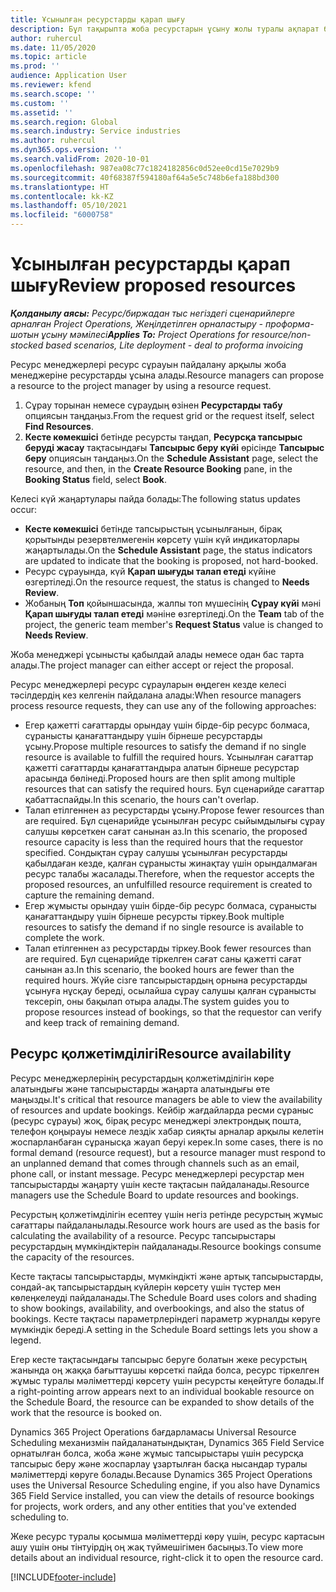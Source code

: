 ```yaml
---
title: Ұсынылған ресурстарды қарап шығу
description: Бұл тақырыпта жоба ресурстарын ұсыну жолы туралы ақпарат берілген.
author: ruhercul
ms.date: 11/05/2020
ms.topic: article
ms.prod: ''
audience: Application User
ms.reviewer: kfend
ms.search.scope: ''
ms.custom: ''
ms.assetid: ''
ms.search.region: Global
ms.search.industry: Service industries
ms.author: ruhercul
ms.dyn365.ops.version: ''
ms.search.validFrom: 2020-10-01
ms.openlocfilehash: 987ea08c77c1824182856c0d52ee0cd15e7029b9
ms.sourcegitcommit: 40f68387f594180af64a5e5c748b6efa188bd300
ms.translationtype: HT
ms.contentlocale: kk-KZ
ms.lasthandoff: 05/10/2021
ms.locfileid: "6000758"
---
```

# <a name="review-proposed-resources"></a><span data-ttu-id="82625-103">Ұсынылған ресурстарды қарап шығу</span><span class="sxs-lookup"><span data-stu-id="82625-103">Review proposed resources</span></span>

<span data-ttu-id="82625-104">_**Қолданылу аясы:** Ресурс/биржадан тыс негіздегі сценарийлерге арналған Project Operations, Жеңілдетілген орналастыру - проформа-шотын ұсыну мәмілесі_</span><span class="sxs-lookup"><span data-stu-id="82625-104">_**Applies To:** Project Operations for resource/non-stocked based scenarios, Lite deployment - deal to proforma invoicing_</span></span>

<span data-ttu-id="82625-105">Ресурс менеджерлері ресурс сұрауын пайдалану арқылы жоба менеджеріне ресурстарды ұсына алады.</span><span class="sxs-lookup"><span data-stu-id="82625-105">Resource managers can propose a resource to the project manager by using a resource request.</span></span>

1. <span data-ttu-id="82625-106">Сұрау торынан немесе сұраудың өзінен **Ресурстарды табу** опциясын таңдаңыз.</span><span class="sxs-lookup"><span data-stu-id="82625-106">From the request grid or the request itself, select **Find Resources**.</span></span>
2. <span data-ttu-id="82625-107">**Кесте көмекшісі** бетінде ресурсты таңдап, **Ресурсқа тапсырыс беруді жасау** тақтасындағы **Тапсырыс беру күйі** өрісінде **Тапсырыс беру** опциясын таңдаңыз.</span><span class="sxs-lookup"><span data-stu-id="82625-107">On the **Schedule Assistant** page, select the resource, and then, in the **Create Resource Booking** pane, in the **Booking Status** field, select **Book**.</span></span>

<span data-ttu-id="82625-108">Келесі күй жаңартулары пайда болады:</span><span class="sxs-lookup"><span data-stu-id="82625-108">The following status updates occur:</span></span>

- <span data-ttu-id="82625-109">**Кесте көмекшісі** бетінде тапсырыстың ұсынылғанын, бірақ қорытынды резервтелмегенін көрсету үшін күй индикаторлары жаңартылады.</span><span class="sxs-lookup"><span data-stu-id="82625-109">On the **Schedule Assistant** page, the status indicators are updated to indicate that the booking is proposed, not hard-booked.</span></span>
- <span data-ttu-id="82625-110">Ресурс сұрауында, күй **Қарап шығуды талап етеді** күйіне өзгертіледі.</span><span class="sxs-lookup"><span data-stu-id="82625-110">On the resource request, the status is changed to **Needs Review**.</span></span>
- <span data-ttu-id="82625-111">Жобаның **Топ** қойыншасында, жалпы топ мүшесінің **Сұрау күйі** мәні **Қарап шығуды талап етеді** мәніне өзгертіледі.</span><span class="sxs-lookup"><span data-stu-id="82625-111">On the **Team** tab of the project, the generic team member's **Request Status** value is changed to **Needs Review**.</span></span>

<span data-ttu-id="82625-112">Жоба менеджері ұсынысты қабылдай алады немесе одан бас тарта алады.</span><span class="sxs-lookup"><span data-stu-id="82625-112">The project manager can either accept or reject the proposal.</span></span>

<span data-ttu-id="82625-113">Ресурс менеджерлері ресурс сұрауларын өңдеген кезде келесі тәсілдердің кез келгенін пайдалана алады:</span><span class="sxs-lookup"><span data-stu-id="82625-113">When resource managers process resource requests, they can use any of the following approaches:</span></span>

- <span data-ttu-id="82625-114">Егер қажетті сағаттарды орындау үшін бірде-бір ресурс болмаса, сұранысты қанағаттандыру үшін бірнеше ресурстарды ұсыну.</span><span class="sxs-lookup"><span data-stu-id="82625-114">Propose multiple resources to satisfy the demand if no single resource is available to fulfill the required hours.</span></span> <span data-ttu-id="82625-115">Ұсынылған сағаттар қажетті сағаттарды қанағаттандыра алатын бірнеше ресурстар арасында бөлінеді.</span><span class="sxs-lookup"><span data-stu-id="82625-115">Proposed hours are then split among multiple resources that can satisfy the required hours.</span></span> <span data-ttu-id="82625-116">Бұл сценарийде сағаттар қабаттаспайды.</span><span class="sxs-lookup"><span data-stu-id="82625-116">In this scenario, the hours can't overlap.</span></span>
- <span data-ttu-id="82625-117">Талап етілгеннен аз ресурстарды ұсыну.</span><span class="sxs-lookup"><span data-stu-id="82625-117">Propose fewer resources than are required.</span></span> <span data-ttu-id="82625-118">Бұл сценарийде ұсынылған ресурс сыйымдылығы сұрау салушы көрсеткен сағат санынан аз.</span><span class="sxs-lookup"><span data-stu-id="82625-118">In this scenario, the proposed resource capacity is less than the required hours that the requestor specified.</span></span> <span data-ttu-id="82625-119">Сондықтан сұрау салушы ұсынылған ресурстарды қабылдаған кезде, қалған сұранысты жинақтау үшін орындалмаған ресурс талабы жасалады.</span><span class="sxs-lookup"><span data-stu-id="82625-119">Therefore, when the requestor accepts the proposed resources, an unfulfilled resource requirement is created to capture the remaining demand.</span></span>
- <span data-ttu-id="82625-120">Егер жұмысты орындау үшін бірде-бір ресурс болмаса, сұранысты қанағаттандыру үшін бірнеше ресурсты тіркеу.</span><span class="sxs-lookup"><span data-stu-id="82625-120">Book multiple resources to satisfy the demand if no single resource is available to complete the work.</span></span>
- <span data-ttu-id="82625-121">Талап етілгеннен аз ресурстарды тіркеу.</span><span class="sxs-lookup"><span data-stu-id="82625-121">Book fewer resources than are required.</span></span> <span data-ttu-id="82625-122">Бұл сценарийде тіркелген сағат саны қажетті сағат санынан аз.</span><span class="sxs-lookup"><span data-stu-id="82625-122">In this scenario, the booked hours are fewer than the required hours.</span></span> <span data-ttu-id="82625-123">Жүйе сізге тапсырыстардың орнына ресурстарды ұсынуға нұсқау береді, осылайша сұрау салушы қалған сұранысты тексеріп, оны бақылап отыра алады.</span><span class="sxs-lookup"><span data-stu-id="82625-123">The system guides you to propose resources instead of bookings, so that the requestor can verify and keep track of remaining demand.</span></span>

## <a name="resource-availability"></a><span data-ttu-id="82625-124">Ресурс қолжетімділігі</span><span class="sxs-lookup"><span data-stu-id="82625-124">Resource availability</span></span>

<span data-ttu-id="82625-125">Ресурс менеджерлерінің ресурстардың қолжетімділігін көре алатындығы және тапсырыстарды жаңарта алатындығы өте маңызды.</span><span class="sxs-lookup"><span data-stu-id="82625-125">It's critical that resource managers be able to view the availability of resources and update bookings.</span></span> <span data-ttu-id="82625-126">Кейбір жағдайларда ресми сұраныс (ресурс сұрауы) жоқ, бірақ ресурс менеджері электрондық пошта, телефон қоңырауы немесе лездік хабар сияқты арналар арқылы келетін жоспарланбаған сұранысқа жауап беруі керек.</span><span class="sxs-lookup"><span data-stu-id="82625-126">In some cases, there is no formal demand (resource request), but a resource manager must respond to an unplanned demand that comes through channels such as an email, phone call, or instant message.</span></span> <span data-ttu-id="82625-127">Ресурс менеджерлері ресурстар мен тапсырыстарды жаңарту үшін кесте тақтасын пайдаланады.</span><span class="sxs-lookup"><span data-stu-id="82625-127">Resource managers use the Schedule Board to update resources and bookings.</span></span>

<span data-ttu-id="82625-128">Ресурстың қолжетімділігін есептеу үшін негіз ретінде ресурстың жұмыс сағаттары пайдаланылады.</span><span class="sxs-lookup"><span data-stu-id="82625-128">Resource work hours are used as the basis for calculating the availability of a resource.</span></span> <span data-ttu-id="82625-129">Ресурс тапсырыстары ресурстардың мүмкіндіктерін пайдаланады.</span><span class="sxs-lookup"><span data-stu-id="82625-129">Resource bookings consume the capacity of the resources.</span></span>

<span data-ttu-id="82625-130">Кесте тақтасы тапсырыстарды, мүмкіндікті және артық тапсырыстарды, сондай-ақ тапсырыстардың күйлерін көрсету үшін түстер мен көлеңкелеуді пайдаланады.</span><span class="sxs-lookup"><span data-stu-id="82625-130">The Schedule Board uses colors and shading to show bookings, availability, and overbookings, and also the status of bookings.</span></span> <span data-ttu-id="82625-131">Кесте тақтасы параметрлеріндегі параметр журналды көруге мүмкіндік береді.</span><span class="sxs-lookup"><span data-stu-id="82625-131">A setting in the Schedule Board settings lets you show a legend.</span></span>

<span data-ttu-id="82625-132">Егер кесте тақтасындағы тапсырыс беруге болатын жеке ресурстың жанында оң жаққа бағыттаушы көрсеткі пайда болса, ресурс тіркелген жұмыс туралы мәліметтерді көрсету үшін ресурсты кеңейтуге болады.</span><span class="sxs-lookup"><span data-stu-id="82625-132">If a right-pointing arrow appears next to an individual bookable resource on the Schedule Board, the resource can be expanded to show details of the work that the resource is booked on.</span></span>

<span data-ttu-id="82625-133">Dynamics 365 Project Operations бағдарламасы Universal Resource Scheduling механизмін пайдаланатындықтан, Dynamics 365 Field Service орнатылған болса, жоба және жұмыс тапсырыстары үшін ресурсқа тапсырыс беру және жоспарлау ұзартылған басқа нысандар туралы мәліметтерді көруге болады.</span><span class="sxs-lookup"><span data-stu-id="82625-133">Because Dynamics 365 Project Operations uses the Universal Resource Scheduling engine, if you also have Dynamics 365 Field Service installed, you can view the details of resource bookings for projects, work orders, and any other entities that you've extended scheduling to.</span></span>

<span data-ttu-id="82625-134">Жеке ресурс туралы қосымша мәліметтерді көру үшін, ресурс картасын ашу үшін оны тінтуірдің оң жақ түймешігімен басыңыз.</span><span class="sxs-lookup"><span data-stu-id="82625-134">To view more details about an individual resource, right-click it to open the resource card.</span></span>



[!INCLUDE[footer-include](../includes/footer-banner.md)]